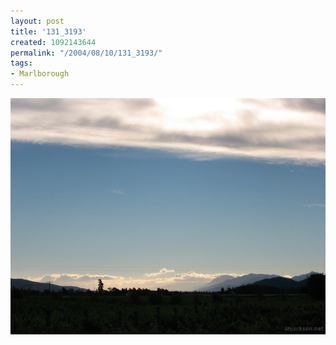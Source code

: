```yaml
---
layout: post
title: '131_3193'
created: 1092143644
permalink: "/2004/08/10/131_3193/"
tags:
- Marlborough
---
```


<img src="/image/images/131_3193-1132.jpg"/>

